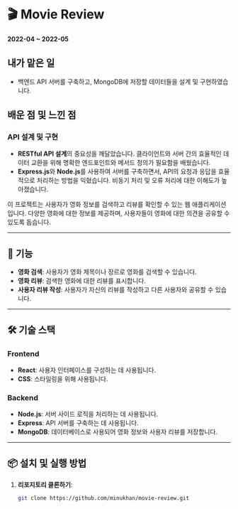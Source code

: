 # 🎬 Movie Review

**2022-04 ~ 2022-05**

## 내가 맡은 일
- 백엔드 API 서버를 구축하고, MongoDB에 저장할 데이터들을 설계 및 구현하였습니다.

## 배운 점 및 느낀 점

### **API 설계 및 구현**
- **RESTful API 설계**의 중요성을 깨달았습니다. 클라이언트와 서버 간의 효율적인 데이터 교환을 위해 명확한 엔드포인트와 메서드 정의가 필요함을 배웠습니다.
- **Express.js**와 **Node.js**를 사용하여 서버를 구축하면서, API의 요청과 응답을 효율적으로 처리하는 방법을 익혔습니다. 비동기 처리 및 오류 처리에 대한 이해도가 높아졌습니다.

이 프로젝트는 사용자가 영화 정보를 검색하고 리뷰를 확인할 수 있는 웹 애플리케이션입니다. 다양한 영화에 대한 정보를 제공하며, 사용자들이 영화에 대한 의견을 공유할 수 있도록 돕습니다.

---

## 🌟 기능
- **영화 검색**: 사용자가 영화 제목이나 장르로 영화를 검색할 수 있습니다.
- **영화 리뷰**: 검색한 영화에 대한 리뷰를 표시합니다.
- **사용자 리뷰 작성**: 사용자가 자신의 리뷰를 작성하고 다른 사용자와 공유할 수 있습니다.

---

## 🛠️ 기술 스택

### Frontend
- **React**: 사용자 인터페이스를 구성하는 데 사용됩니다.
- **CSS**: 스타일링을 위해 사용됩니다.

### Backend
- **Node.js**: 서버 사이드 로직을 처리하는 데 사용됩니다.
- **Express**: API 서버를 구축하는 데 사용됩니다.
- **MongoDB**: 데이터베이스로 사용되어 영화 정보와 사용자 리뷰를 저장합니다.

---

## 📦 설치 및 실행 방법

1. **리포지토리 클론하기**:
   ```bash
   git clone https://github.com/minukhan/movie-review.git
